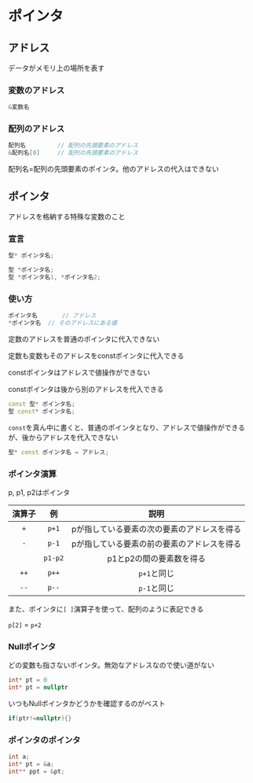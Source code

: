 # ポインタ



## アドレス

データがメモリ上の場所を表す



### 変数のアドレス

```c++
&変数名
```



### 配列のアドレス

```c++
配列名			// 配列の先頭要素のアドレス
&配列名[0]		// 配列の先頭要素のアドレス
```

配列名=配列の先頭要素のポインタ。他のアドレスの代入はできない



## ポインタ

アドレスを格納する特殊な変数のこと



### 宣言

```c++
型* ポインタ名;

型 *ポインタ名;
型 *ポインタ名1, *ポインタ名2;
```



### 使い方

```c++
ポインタ名		// アドレス
*ポインタ名	// そのアドレスにある値
```

定数のアドレスを普通のポインタに代入できない

定数も変数もそのアドレスをconstポインタに代入できる

constポインタはアドレスで値操作ができない

constポインタは後から別のアドレスを代入できる

```c++
const 型* ポインタ名;
型 const* ポインタ名;
```

`const`を真ん中に書くと、普通のポインタとなり、アドレスで値操作ができるが、後からアドレスを代入できない

```c++
型* const ポインタ名 = アドレス;
```



### ポインタ演算

p, p1, p2はポインタ

| 演算子 |   例    |                    説明                     |
| :----: | :-----: | :-----------------------------------------: |
|  `+`   |  `p+1`  | pが指している要素の次の要素のアドレスを得る |
|  `-`   |  `p-1`  | pが指している要素の前の要素のアドレスを得る |
|        | `p1-p2` |          p1とp2の間の要素数を得る           |
|  `++`  |  `p++`  |                 `p+1`と同じ                 |
|  `--`  |  `p--`  |                 `p-1`と同じ                 |

また、ポインタに`[ ]`演算子を使って、配列のように表記できる

`p[2]`  =  `p+2`



### Nullポインタ

どの変数も指さないポインタ。無効なアドレスなので使い道がない

```c++
int* pt = 0
int* pt = nullptr
```

いつもNullポインタかどうかを確認するのがベスト

```c++
if(ptr!=nullptr){}
```



### ポインタのポインタ

```c++
int a;
int* pt = &a;
int** ppt = &pt;
```





